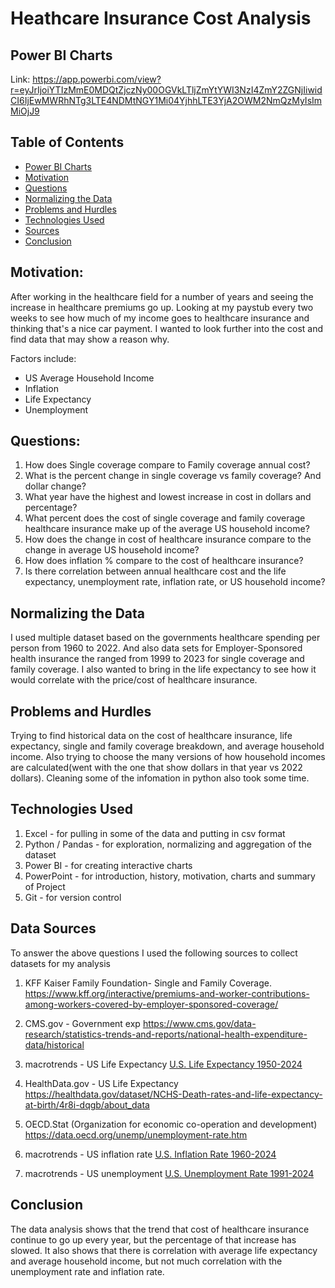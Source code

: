# Heathcare Insurance Cost Analysis

## Power BI Charts
Link: https://app.powerbi.com/view?r=eyJrIjoiYTIzMmE0MDQtZjczNy00OGVkLTljZmYtYWI3NzI4ZmY2ZGNjIiwidCI6IjEwMWRhNTg3LTE4NDMtNGY1Mi04YjhhLTE3YjA2OWM2NmQzMyIsImMiOjJ9


## Table of Contents
* [Power BI Charts](#Power-BI-Charts)
* [Motivation](#motivation)
* [Questions](#questions)
* [Normalizing the Data](#normaling-the-data)
* [Problems and Hurdles](#problems-and-hurdles)
* [Technologies Used](#technologies-used)
* [Sources](#sources)
* [Conclusion](#conclusion)

## Motivation:
After working in the healthcare field for a number of years and seeing the increase in healthcare premiums go up. Looking at my paystub every two weeks to see how much of my income goes to healthcare insurance and thinking that's a nice car payment. I wanted to look further into the cost and find data that may show a reason why.

Factors include:
- US Average Household Income
- Inflation
- Life Expectancy
- Unemployment


## Questions:
1) How does Single coverage compare to Family coverage annual cost?
2) What is the percent change in single coverage vs family coverage? And dollar change?
3) What year have the highest and lowest increase in cost in dollars and percentage?
4) What percent does the cost of single coverage and family coverage healthcare insurance make up of the average US household income?
5) How does the change in cost of healthcare insurance compare to the change in average US household income? 
6) How does inflation % compare to the cost of healthcare insurance?
7) Is there correlation between annual healthcare cost and the life expectancy, unemployment rate, inflation rate, or US household income?


## Normalizing the Data
I used multiple dataset based on the governments healthcare spending per person from 1960 to 2022. And also data sets for Employer-Sponsored health insurance the ranged from 1999 to 2023 for single coverage and family coverage. 
I also wanted to bring in the life expectancy to see how it would correlate with the price/cost of healthcare insurance.


## Problems and Hurdles
Trying to find historical data on the cost of healthcare insurance, life expectancy, single and family coverage breakdown, and average household income. 
Also trying to choose the many versions of how household incomes are calculated(went with the one that show dollars in that year vs 2022 dollars). Cleaning some of the infomation in python also took some time.

## Technologies Used
1) Excel - for pulling in some of the data and putting in csv format
2) Python / Pandas - for exploration, normalizing and aggregation of the dataset
3) Power BI - for creating interactive charts
4) PowerPoint - for introduction, history, motivation, charts and summary of Project
5) Git - for version control


## Data Sources
To answer the above questions I used the following sources to collect datasets for my analysis

1) KFF Kaiser Family Foundation- Single and Family Coverage.
https://www.kff.org/interactive/premiums-and-worker-contributions-among-workers-covered-by-employer-sponsored-coverage/

2) CMS.gov - Government exp
https://www.cms.gov/data-research/statistics-trends-and-reports/national-health-expenditure-data/historical

3) macrotrends - US Life Expectancy 
<a href='https://www.macrotrends.net/global-metrics/countries/USA/united-states/life-expectancy'>U.S. Life Expectancy 1950-2024</a>

4) HealthData.gov - US Life Expectancy
https://healthdata.gov/dataset/NCHS-Death-rates-and-life-expectancy-at-birth/4r8i-dqgb/about_data

5) OECD.Stat (Organization for economic co-operation and development)
https://data.oecd.org/unemp/unemployment-rate.htm

6) macrotrends - US inflation rate
<a href='https://www.macrotrends.net/global-metrics/countries/USA/united-states/inflation-rate-cpi'>U.S. Inflation Rate 1960-2024</a>

7) macrotrends - US unemployment
<a href='https://www.macrotrends.net/global-metrics/countries/USA/united-states/unemployment-rate'>U.S. Unemployment Rate 1991-2024</a>

## Conclusion
The data analysis shows that the trend that cost of healthcare insurance continue to go up every year, but the percentage of that increase has slowed. It also shows that there is correlation with average life expectancy and average household income, but not much correlation with the unemployment rate and inflation rate. 